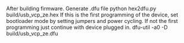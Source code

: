 After building firmware.
Generate .dfu file
python hex2dfu.py build/usb_vcp_ze.hex 
If this is the first programming of the device, set bootloader mode by setting jumpers and power cycling. If not the first programming just continue with device plugged in.
dfu-util -a0 -D build/usb_vcp_ze.dfu

